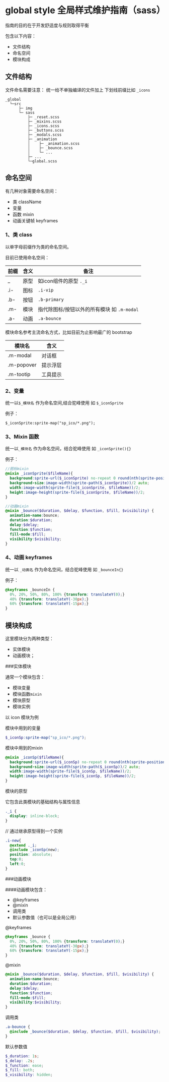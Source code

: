 #  global style  全局样式维护指南（sass）

指南的目的在于开发舒适度与规则取得平衡

包含以下内容：
- 文件结构
- 命名空间
- 模块构成


## 文件结构

文件命名需要注意： 统一给不单独编译的文件加上 下划线前缀比如 `_icons`

```
_global
  └─src
      ├─ img
      └─ sass
          ├─ _reset.scss
          ├─ _mixins.scss           
          ├─ _icons.scss
          ├─ _buttons.scss         
          ├─ _modals.scss          
          ├─ _animation             
          │    ├─ _animation.scss
          │    ├─ _bounce.scss
          │    └─ ... 
          ├─ ...         
          └─global.scss 
```





## 命名空间

有几种对象需要命名空间：

- 类 className
- 变量
- 函数 mixin
- 动画关键帧 keyframes

### 1、类 class
以单字母前缀作为类的命名空间。

目前已使用命名空间：

 前缀| 含义 | 备注  
-----|------|-----------
 _   | 原型 | 如icon组件的原型 `._i` 
 .i- | 图标 | `.i-vip` 
 .b- | 按钮 | `.b-primary`
 .m- | 模块 | 指代除图标/按钮以外的所有模块 如 `.m-modal`
 .a- | 动画 | `.a-bounce` 
 
 
模块命名参考主流命名方式，比如目前为止影响最广的 bootstrap

 模块名     | 含义   
------------|---------
 .m-modal   | 对话框
 .m-popover | 提示浮层
 .m-tootip  | 工具提示


### 2、变量

统一以`$_模块名` 作为命名空间,结合驼峰使用 如 `$_iconSprite`

例子：
```
$_iconSprite:sprite-map("sp_ico/*.png");
```


### 3、Mixin 函数

统一以`_模块名` 作为命名空间，结合驼峰使用 如 `_iconSprite(){}`

例子：
```scss
//图标mixin
@mixin _iconSprite($fileName){
  background:sprite-url($_iconSprite) no-repeat 0 round(nth(sprite-position($_iconSprite, $fileName), 2))/2;
  background-size:image-width(sprite-path($_iconSprite))/2 auto;
  width:image-width(sprite-file($_iconSprite, $fileName))/2;
  height:image-height(sprite-file($_iconSprite, $fileName))/2;
}

//动画mixin
@mixin _bounce($duration, $delay, $function, $fill, $visibility) {
  animation-name:bounce;
  duration:$duration;
  delay:$delay;
  function:$function;
  fill-mode:$fill;
  visibility:$visibility;
}
```


### 4、动画 keyframes

统一以 `_动画名` 作为命名空间，结合驼峰使用 如 `_bounceIn{}`

例子：
```scss
@keyframes _bounceIn {
  0%, 20%, 50%, 80%, 100% {transform: translateY(0);}
  40% {transform: translateY(-30px);}
  60% {transform: translateY(-15px);}
}
```



## 模块构成
这里模块分为两种类型：
- 实体模块
- 动画模块；


###实体模块

通常一个模块包含：
- 模块变量
- 模块函数`mixin`
- 模块原型
- 模块实例

以 icon 模块为例

模块中用到的变量
``` scss
$_iconSp:sprite-map("sp_ico/*.png");
```


模块中用到的mixin
``` scss
@mixin _iconSp($fileName){
  background:sprite-url($_iconSp) no-repeat 0 round(nth(sprite-position($_iconSp, $fileName), 2))/2;
  background-size:image-width(sprite-path($_iconSp))/2 auto;
  width:image-width(sprite-file($_iconSp, $fileName))/2;
  height:image-height(sprite-file($_iconSp, $fileName))/2;
}
```


模块的原型

它包含此类模块的基础结构与属性信息
``` scss
._i {
  display: inline-block;
}
```

// 通过继承原型得到一个实例
``` scss
.i-new{
  @extend ._i; 
  @include _iconSp(new);
  position: absolute;
  top:0;
  left:0;
}
```


###动画模块

####动画模块包含：
- @keyframes
- @mixin
- 调用类
- 默认参数值（也可以是全局公用）


@keyframes
```scss
@keyframes _bounce {
  0%, 20%, 50%, 80%, 100% {transform: translateY(0);}
  40% {transform: translateY(-30px);}
  60% {transform: translateY(-15px);}
}
```

@mixin
```scss
@mixin _bounce($duration, $delay, $function, $fill, $visibility) {
  animation-name:bounce;
  duration:$duration;
  delay:$delay;
  function:$function;
  fill-mode:$fill;
  visibility:$visibility;
}
```


调用类
```scss
.a-bounce {
  @include _bounce($duration, $delay, $function, $fill, $visibility);
}
```

默认参数值
```scss
$_duration: 1s;
$_delay: .2s;
$_function: ease;
$_fill: both;
$_visibility: hidden;
```
